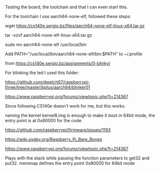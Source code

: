 Testing the board, the toolchain and that I can even start this.

For the toolchain I use aarch64-none-elf, followed these steps:

wget https://cs140e.sergio.bz/files/aarch64-none-elf-linux-x64.tar.gz

tar -xzvf aarch64-none-elf-linux-x64.tar.gz

sudo mv aarch64-none-elf /usr/local/bin

Add PATH="/usr/local/bin/aarch64-none-elf/bin:$PATH" to ~/.profile

from https://cs140e.sergio.bz/assignments/0-blinky/

For blinking the led I used this folder:

https://github.com/dwelch67/raspberrypi-three/tree/master/bplus/aarch64/blinker01

https://www.raspberrypi.org/forums/viewtopic.php?t=214367

Since following CS140e doesn't work for me, but this works.

naming the kernel kernel8.img is enough to make it boot in 64bit mode, the entry point is at 0x80000 for the code.

https://github.com/raspberrypi/firmware/issues/1193

https://wiki.osdev.org/Raspberry_Pi_Bare_Bones

https://www.raspberrypi.org/forums/viewtopic.php?t=214367


Plays with the stack while passing the function parameters to get32 and put32.
memmap defines the entry point 0x80000 for 64bit mode
